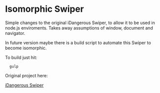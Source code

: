 Isomorphic Swiper
==========

Simple changes to the original iDangerous Swiper, to allow it to be used in node.js enviroments.
Takes away assumptions of window, document and navigator.

In future version maybe there is a build script to automate this Swiper to become isomorphic.

To build just hit:

      gulp

Original project here:

[iDangerous Swiper](http://www.idangero.us/swiper/)